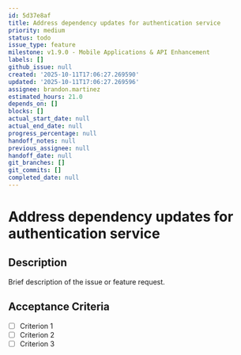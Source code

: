 ```yaml
---
id: 5d37e8af
title: Address dependency updates for authentication service
priority: medium
status: todo
issue_type: feature
milestone: v1.9.0 - Mobile Applications & API Enhancement
labels: []
github_issue: null
created: '2025-10-11T17:06:27.269590'
updated: '2025-10-11T17:06:27.269596'
assignee: brandon.martinez
estimated_hours: 21.0
depends_on: []
blocks: []
actual_start_date: null
actual_end_date: null
progress_percentage: null
handoff_notes: null
previous_assignee: null
handoff_date: null
git_branches: []
git_commits: []
completed_date: null
---
```


# Address dependency updates for authentication service

## Description

Brief description of the issue or feature request.

## Acceptance Criteria

- [ ] Criterion 1
- [ ] Criterion 2
- [ ] Criterion 3